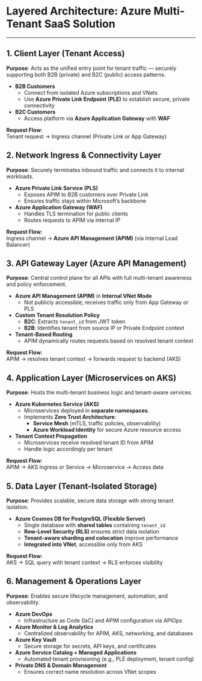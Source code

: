 # Layered Architecture: Azure Multi-Tenant SaaS Solution

---

## 1. Client Layer (Tenant Access)

**Purpose**: Acts as the unified entry point for tenant traffic — securely supporting both B2B (private) and B2C (public) access patterns.

- **B2B Customers**
  - Connect from isolated Azure subscriptions and VNets
  - Use **Azure Private Link Endpoint (PLE)** to establish secure, private connectivity
- **B2C Customers**
  - Access platform via **Azure Application Gateway** with **WAF**

**Request Flow**:  
Tenant request → Ingress channel (Private Link or App Gateway)

## 2. Network Ingress & Connectivity Layer

**Purpose**: Securely terminates inbound traffic and connects it to internal workloads.

- **Azure Private Link Service (PLS)**
  - Exposes APIM to B2B customers over Private Link
  - Ensures traffic stays within Microsoft’s backbone
- **Azure Application Gateway (WAF)**
  - Handles TLS termination for public clients
  - Routes requests to APIM via internal IP

**Request Flow**:  
Ingress channel → **Azure API Management (APIM)** (via Internal Load Balancer)

## 3. API Gateway Layer (Azure API Management)

**Purpose**: Central control plane for all APIs with full multi-tenant awareness and policy enforcement.

- **Azure API Management (APIM)** in **Internal VNet Mode**
  - Not publicly accessible; receives traffic only from App Gateway or PLS
- **Custom Tenant Resolution Policy**
  - **B2C**: Extracts `tenant_id` from JWT token
  - **B2B**: Identifies tenant from source IP or Private Endpoint context
- **Tenant-Based Routing**
  - APIM dynamically routes requests based on resolved tenant context

**Request Flow**:  
APIM → resolves tenant context → forwards request to backend (AKS)

## 4. Application Layer (Microservices on AKS)

**Purpose**: Hosts the multi-tenant business logic and tenant-aware services.

- **Azure Kubernetes Service (AKS)**
  - Microservices deployed in **separate namespaces**.
  - Implements **Zero Trust Architecture**:
    - **Service Mesh** (mTLS, traffic policies, observability)
    - **Azure Workload Identity** for secure Azure resource access
- **Tenant Context Propagation**
  - Microservices receive resolved tenant ID from APIM
  - Handle logic accordingly per tenant

**Request Flow**:  
APIM → AKS Ingress or Service → Microservice → Access data

## 5. Data Layer (Tenant-Isolated Storage)

**Purpose**: Provides scalable, secure data storage with strong tenant isolation.

- **Azure Cosmos DB for PostgreSQL (Flexible Server)**
  - Single database with **shared tables** containing `tenant_id`
  - **Row-Level Security (RLS)** ensures strict data isolation
  - **Tenant-aware sharding and colocation** improve performance
  - **Integrated into VNet**, accessible only from AKS

**Request Flow**:  
AKS → SQL query with tenant context → RLS enforces visibility

## 6. Management & Operations Layer

**Purpose**: Enables secure lifecycle management, automation, and observability.

- **Azure DevOps**
  - Infrastructure as Code (IaC) and APIM configuration via APIOps
- **Azure Monitor & Log Analytics**
  - Centralized observability for APIM, AKS, networking, and databases
- **Azure Key Vault**
  - Secure storage for secrets, API keys, and certificates
- **Azure Service Catalog + Managed Applications**
  - Automated tenant provisioning (e.g., PLE deployment, tenant config)
- **Private DNS & Domain Management**
  - Ensures correct name resolution across VNet scopes
